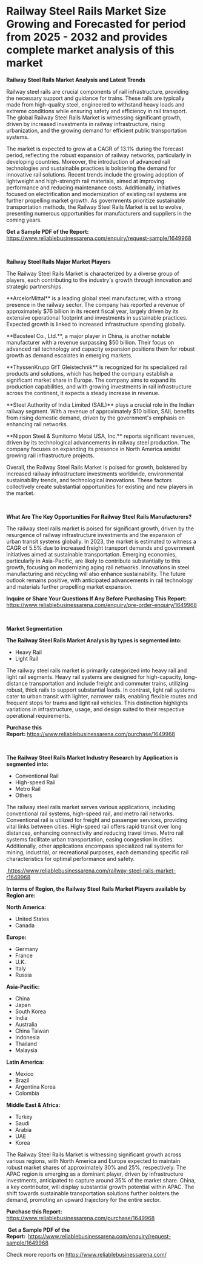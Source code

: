 <p><h1>Railway Steel Rails Market Size Growing and Forecasted for period from 2025 - 2032 and provides complete market analysis of this market</h1></p><p><strong>Railway Steel Rails Market Analysis and Latest Trends</strong></p>
<p><p>Railway steel rails are crucial components of rail infrastructure, providing the necessary support and guidance for trains. These rails are typically made from high-quality steel, engineered to withstand heavy loads and extreme conditions while ensuring safety and efficiency in rail transport. The global Railway Steel Rails Market is witnessing significant growth, driven by increased investments in railway infrastructure, rising urbanization, and the growing demand for efficient public transportation systems.</p><p>The market is expected to grow at a CAGR of 13.1% during the forecast period, reflecting the robust expansion of railway networks, particularly in developing countries. Moreover, the introduction of advanced rail technologies and sustainable practices is bolstering the demand for innovative rail solutions. Recent trends include the growing adoption of lightweight and high-strength rail materials, aimed at improving performance and reducing maintenance costs. Additionally, initiatives focused on electrification and modernization of existing rail systems are further propelling market growth. As governments prioritize sustainable transportation methods, the Railway Steel Rails Market is set to evolve, presenting numerous opportunities for manufacturers and suppliers in the coming years.</p></p>
<p><strong>Get a Sample PDF of the Report:&nbsp;</strong> <a href="https://www.reliablebusinessarena.com/enquiry/request-sample/1649968?utm_campaign=3344&utm_medium=2&utm_source=Github&utm_content=ia&utm_term=23032025&utm_id=railway-steel-rails">https://www.reliablebusinessarena.com/enquiry/request-sample/1649968</a></p>
<p>&nbsp;</p>
<p><strong>Railway Steel Rails Major Market Players</strong></p>
<p><p>The Railway Steel Rails Market is characterized by a diverse group of players, each contributing to the industry's growth through innovation and strategic partnerships. </p><p>**ArcelorMittal** is a leading global steel manufacturer, with a strong presence in the railway sector. The company has reported a revenue of approximately $76 billion in its recent fiscal year, largely driven by its extensive operational footprint and investments in sustainable practices. Expected growth is linked to increased infrastructure spending globally.</p><p>**Baosteel Co., Ltd.**, a major player in China, is another notable manufacturer with a revenue surpassing $50 billion. Their focus on advanced rail technology and capacity expansion positions them for robust growth as demand escalates in emerging markets.</p><p>**ThyssenKrupp GfT Gleistechnik** is recognized for its specialized rail products and solutions, which has helped the company establish a significant market share in Europe. The company aims to expand its production capabilities, and with growing investments in rail infrastructure across the continent, it expects a steady increase in revenue.</p><p>**Steel Authority of India Limited (SAIL)** plays a crucial role in the Indian railway segment. With a revenue of approximately $10 billion, SAIL benefits from rising domestic demand, driven by the government's emphasis on enhancing rail networks.</p><p>**Nippon Steel & Sumitomo Metal USA, Inc.** reports significant revenues, driven by its technological advancements in railway steel production. The company focuses on expanding its presence in North America amidst growing rail infrastructure projects.</p><p>Overall, the Railway Steel Rails Market is poised for growth, bolstered by increased railway infrastructure investments worldwide, environmental sustainability trends, and technological innovations. These factors collectively create substantial opportunities for existing and new players in the market.</p></p>
<p>&nbsp;</p>
<p><strong>What Are The Key Opportunities For Railway Steel Rails Manufacturers?</strong></p>
<p><p>The railway steel rails market is poised for significant growth, driven by the resurgence of railway infrastructure investments and the expansion of urban transit systems globally. In 2023, the market is estimated to witness a CAGR of 5.5% due to increased freight transport demands and government initiatives aimed at sustainable transportation. Emerging economies, particularly in Asia-Pacific, are likely to contribute substantially to this growth, focusing on modernizing aging rail networks. Innovations in steel manufacturing and recycling will also enhance sustainability. The future outlook remains positive, with anticipated advancements in rail technology and materials further propelling market expansion.</p></p>
<p><strong>Inquire or Share Your Questions If Any Before Purchasing This Report:</strong> <a href="https://www.reliablebusinessarena.com/enquiry/pre-order-enquiry/1649968?utm_campaign=3344&utm_medium=2&utm_source=Github&utm_content=ia&utm_term=23032025&utm_id=railway-steel-rails">https://www.reliablebusinessarena.com/enquiry/pre-order-enquiry/1649968</a></p>
<p>&nbsp;</p>
<p><strong>Market Segmentation</strong></p>
<p><strong>The Railway Steel Rails Market Analysis by types is segmented into:</strong></p>
<p><ul><li>Heavy Rail</li><li>Light Rail</li></ul></p>
<p><p>The railway steel rails market is primarily categorized into heavy rail and light rail segments. Heavy rail systems are designed for high-capacity, long-distance transportation and include freight and commuter trains, utilizing robust, thick rails to support substantial loads. In contrast, light rail systems cater to urban transit with lighter, narrower rails, enabling flexible routes and frequent stops for trams and light rail vehicles. This distinction highlights variations in infrastructure, usage, and design suited to their respective operational requirements.</p></p>
<p><strong>Purchase this Report:&nbsp;</strong><a href="https://www.reliablebusinessarena.com/purchase/1649968?utm_campaign=3344&utm_medium=2&utm_source=Github&utm_content=ia&utm_term=23032025&utm_id=railway-steel-rails">https://www.reliablebusinessarena.com/purchase/1649968</a></p>
<p>&nbsp;</p>
<p><strong>The Railway Steel Rails Market Industry Research by Application is segmented into:</strong></p>
<p><ul><li>Conventional Rail</li><li>High-speed Rail</li><li>Metro Rail</li><li>Others</li></ul></p>
<p><p>The railway steel rails market serves various applications, including conventional rail systems, high-speed rail, and metro rail networks. Conventional rail is utilized for freight and passenger services, providing vital links between cities. High-speed rail offers rapid transit over long distances, enhancing connectivity and reducing travel times. Metro rail systems facilitate urban transportation, easing congestion in cities. Additionally, other applications encompass specialized rail systems for mining, industrial, or recreational purposes, each demanding specific rail characteristics for optimal performance and safety.</p></p>
<p><a href="https://www.reliablebusinessarena.com/railway-steel-rails-market-r1649968?utm_campaign=3344&utm_medium=2&utm_source=Github&utm_content=ia&utm_term=23032025&utm_id=railway-steel-rails">&nbsp;https://www.reliablebusinessarena.com/railway-steel-rails-market-r1649968</a></p>
<p><strong>In terms of Region, the Railway Steel Rails Market Players available by Region are:</strong></p>
<p>
    <p> <strong> North America: </strong>
        <ul>
            <li>United States</li>
            <li>Canada</li>
        </ul>
        </p> 
    <p> <strong> Europe: </strong>
        <ul>
            <li>Germany</li>
            <li>France</li>
            <li>U.K.</li>
            <li>Italy</li>
            <li>Russia</li>
        </ul>
        </p> 
    <p> <strong> Asia-Pacific: </strong>
        <ul>
            <li>China</li>
            <li>Japan</li>
            <li>South Korea</li>
            <li>India</li>
            <li>Australia</li>
            <li>China Taiwan</li>
            <li>Indonesia</li>
            <li>Thailand</li>
            <li>Malaysia</li>
        </ul>
        </p> 
    <p> <strong> Latin America: </strong>
        <ul>
            <li>Mexico</li>
            <li>Brazil</li>
            <li>Argentina Korea</li>
            <li>Colombia</li>
        </ul>
        </p> 
    <p> <strong> Middle East & Africa: </strong>
        <ul>
            <li>Turkey</li>
            <li>Saudi</li>
            <li>Arabia</li>
            <li>UAE</li>
            <li>Korea</li>
        </ul>
    </p>
    </p>
<p><p>The Railway Steel Rails Market is witnessing significant growth across various regions, with North America and Europe expected to maintain robust market shares of approximately 30% and 25%, respectively. The APAC region is emerging as a dominant player, driven by infrastructure investments, anticipated to capture around 35% of the market share. China, a key contributor, will display substantial growth potential within APAC. The shift towards sustainable transportation solutions further bolsters the demand, promoting an upward trajectory for the entire sector.</p></p>
<p><strong>Purchase this Report: </strong><a href="https://www.reliablebusinessarena.com/purchase/1649968?utm_campaign=3344&utm_medium=2&utm_source=Github&utm_content=ia&utm_term=23032025&utm_id=railway-steel-rails">https://www.reliablebusinessarena.com/purchase/1649968</a></p>
<p>&nbsp;<strong>Get a Sample PDF of the Report:&nbsp;&nbsp;</strong><a href="https://www.reliablebusinessarena.com/enquiry/request-sample/1649968?utm_campaign=3344&utm_medium=2&utm_source=Github&utm_content=ia&utm_term=23032025&utm_id=railway-steel-rails">https://www.reliablebusinessarena.com/enquiry/request-sample/1649968</a></p>
<p><strong></strong></p>
<p>Check more reports on <a href="https://www.reliablebusinessarena.com/?utm_campaign=3344&utm_medium=2&utm_source=Github&utm_content=ia&utm_term=23032025&utm_id=railway-steel-rails">https://www.reliablebusinessarena.com/</a></p>